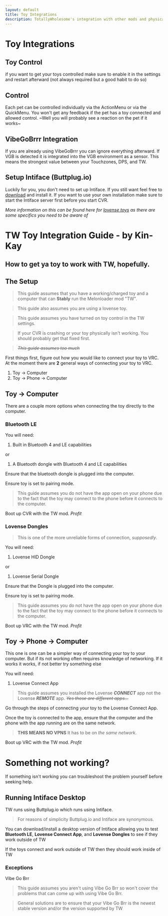 ```yaml
---
layout: default
title: Toy Integrations
description: TotallyWholesome's integration with other mods and physical toys
---
```


# Toy Integrations

## Toy Control
if you want to get your toys controlled make sure to enable it in the settings and restart afterward (not always required but a good habit to do so)

## Control
Each pet can be controlled individually via the ActionMenu or via the QuickMenu. You won't get any feedback if the pet has a toy connected and allowed control. ~Well you will probably see a reaction on the pet if it works~

## VibeGoBrrr Integration
If you are already using VibeGoBrrr you can ignore everything afterward. If VGB is detected it is integrated into the VGB environment as a sensor. This means the strongest value between your Touchzones, DPS, and TW.

## Setup Intiface (Buttplug.io)
Luckily for you, you don't need to set up Intiface. If you still want feel free to [download](https://intiface.com/desktop/) and install it.
If you want to use your own installation make sure to start the Intiface server first before you start CVR.

_More information on this can be found here for [lovense toys](https://how.do.i.get.buttplug.in/hardware/lovense.html) as there are some specifics you need to be aware of_


# TW Toy Integration Guide - by Kin-Kay

## How to get ya toy to work with TW, hopefully.

## The Setup
> This guide assumes that you have a working/charged toy and a computer that can **Stably** run the Melonloader mod "TW".

> This guide also assumes you are using a lovense toy.

> This guide assumes you have turned on toy control in the TW settings.

> If your CVR is crashing or your toy physically isn't working. You should probably get that fixed first.

> ~~*This guide assumes too much*~~

First things first, figure out how you would like to connect your toy to VRC. At the moment there are **2** general ways of connecting your toy to VRC.
1. Toy -> Computer
1. Toy -> Phone -> Computer

## Toy -> Computer
There are a couple more options when connecting the toy directly to the computer.

### Bluetooth LE
You will need:
1. Built in Bluetooth 4 and LE capabilities

or

1. A Bluetooth dongle with Bluetooth 4 and LE capabilities

Ensure that the bluetooth dongle is plugged into the computer.

Ensure toy is set to pairing mode.
> This guide assumes you do not have the app open on your phone due to the fact that the toy may connect to the phone before it connects to the computer.

Boot up CVR with the TW mod. *Profit*


### Lovense Dongles
> This is one of the more unreliable forms of connection, *supposedly*.

You will need:
1. Lovense HID Dongle

or

1. Lovense Serial Dongle

Ensure that the Dongle is plugged into the computer.

Ensure toy is set to pairing mode.
> This guide assumes you do not have the app open on your phone due to the fact that the toy may connect to the phone before it connects to the computer.

Boot up VRC with the TW mod. *Profit*

## Toy -> Phone -> Computer
This one is one can be a simpler way of connecting your toy to your computer. But if its not working often requires knowledge of networking. If it works it works, if not better try something else

You will need:
1. Lovense Connect App
> This guide assumes you installed the Lovense ***CONNECT*** app not the Lovense ***REMOTE*** app. ~~*Yes those are different apps...*~~

Go through the steps of connecting your toy to the Lovense Connect App.

Once the toy is connected to the app, ensure that the computer and the phone with the app running are on the same network.
> **THIS MEANS NO VPNS** It has to be on *the same network*. 

Boot up VRC with the TW mod. *Profit*

# Something not working?
If something isn't working you can troubleshoot the problem yourself before seeking help.

## Running Intiface Desktop
TW runs using Buttplug.io which runs using Intiface.
> For reasons of simplicity Buttplug.io and Intiface are synonymous.

You can download/install a desktop version of Intiface allowing you to test **Bluetooth LE**, **Lovense Connect App**, and **Lovense Dongles** to see if they work outside of TW

If the toys connect and work outside of TW then they should work inside of TW
### Exceptions
Vibe Go Brr
> This guide assumes you aren't using Vibe Go Brr so won't cover the problems that can come up with using Vibe Go Brr.

> General solutions are to ensure that your Vibe Go Brr is the newest stable version and/or the version supported by TW
